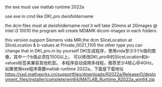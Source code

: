 the exe must use matlab runtime 2022a

use exe in cmd like
DKI_pro dwisfoldername

the dcm files must at dwisfoldername root
it will take 20mins at 20images @ intel i3 10010
the program will create MD&MK dicom-images in each folders

this version support Siemens vida MRI,the dcm SliceLocation at SliceLocation & b-values at Private_0021_1105
the other type you can change that in DKI_pro.m by yourself
DKI生成程序，使用vida至少3个b值的图像，其中一个b值必须在1500以上。
可以修改DKI_pro中的SliceLocation和b-values标签来兼容其他机型。
本程序自动调用多线程，推荐至少4核心@4GHz。
如果使用exe程序需要matlab runtime 2022a，下面是下载地址
https://ssd.mathworks.cn/supportfiles/downloads/R2022a/Release/0/deployment_files/installer/complete/win64/MATLAB_Runtime_R2022a_win64.zip
